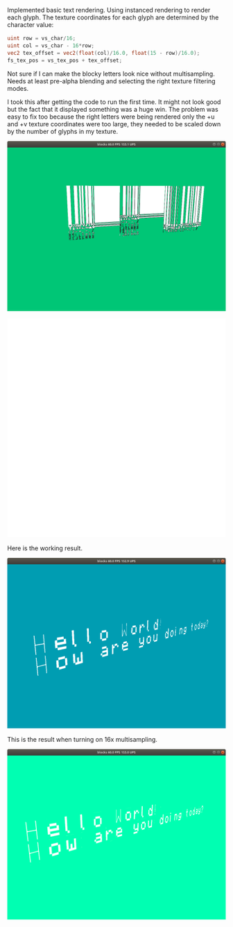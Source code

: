 Implemented basic text rendering. Using instanced rendering to render each
glyph. The texture coordinates for each glyph are determined by the character
value:

```glsl
uint row = vs_char/16;
uint col = vs_char - 16*row;
vec2 tex_offset = vec2(float(col)/16.0, float(15 - row)/16.0);
fs_tex_pos = vs_tex_pos + tex_offset;
```

Not sure if I can make the blocky letters look nice without multisampling. Needs
at least pre-alpha blending and selecting the right texture filtering modes.

I took this after getting the code to run the first time. It might not look good
but the fact that it displayed something was a huge win. The problem was easy to
fix too because the right letters were being rendered only the +u and +v texture
coordinates were too large, they needed to be scaled down by the number of
glyphs in my texture.

![Incorrect texture coordinates in the vertex data.](1.png "Incorrect texture coordinates in the vertex data.")

![Font texture](font.png "Font texture.")

Here is the working result.

![Render without multisampling](2.png "Render without multisampling")

This is the result when turning on 16x multisampling.

![Render with multisampling](3.png "Render with multisampling")
